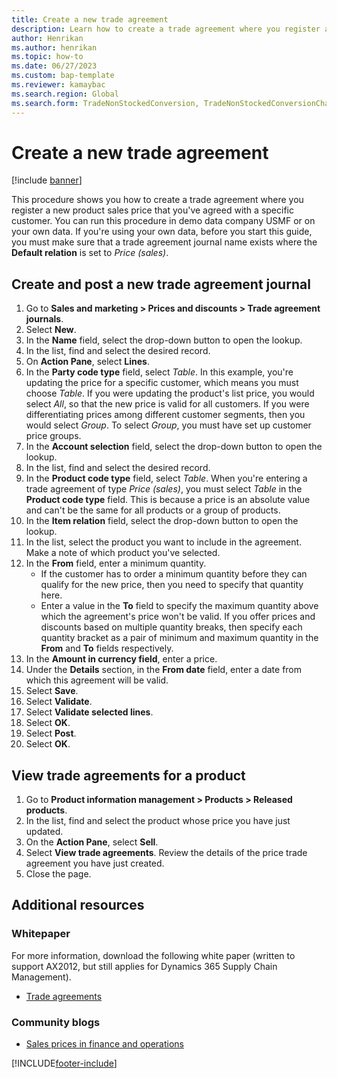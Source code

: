```yaml
---
title: Create a new trade agreement
description: Learn how to create a trade agreement where you register a new product sales price that you've agreed with a specific customer.
author: Henrikan
ms.author: henrikan
ms.topic: how-to
ms.date: 06/27/2023
ms.custom: bap-template
ms.reviewer: kamaybac
ms.search.region: Global
ms.search.form: TradeNonStockedConversion, TradeNonStockedConversionChangeWizard, TradeNonStockedConversionCheckWorksheet, TradeNonStockedConversionWizard, TradeNonStockedRegister
---
```


# Create a new trade agreement

[!include [banner](../../includes/banner.md)]

This procedure shows you how to create a trade agreement where you register a new product sales price that you've agreed with a specific customer. You can run this procedure in demo data company USMF or on your own data. If you're using your own data, before you start this guide, you must make sure that a trade agreement journal name exists where the **Default relation** is set to *Price (sales)*.

## Create and post a new trade agreement journal

1. Go to **Sales and marketing > Prices and discounts > Trade agreement journals**.
2. Select **New**.
3. In the **Name** field, select the drop-down button to open the lookup.
4. In the list, find and select the desired record.
5. On **Action Pane**, select **Lines**.
6. In the **Party code type** field, select *Table*. In this example, you're updating the price for a specific customer, which means you must choose *Table*. If you were updating the product's list price, you would select *All*, so that the new price is valid for all customers. If you were differentiating prices among different customer segments, then you would select *Group*. To select *Group*, you must have set up customer price groups.  
7. In the **Account selection** field, select the drop-down button to open the lookup.
8. In the list, find and select the desired record.
9. In the **Product code type** field, select *Table*. When you're entering a trade agreement of type *Price (sales)*, you must select *Table* in the **Product code type** field. This is because a price is an absolute value and can't be the same for all products or a group of products.
10. In the **Item relation** field, select the drop-down button to open the lookup.
11. In the list, select the product you want to include in the agreement. Make a note of which product you've selected.  
12. In the **From** field, enter a minimum quantity.
    - If the customer has to order a minimum quantity before they can qualify for the new price, then you need to specify that quantity here.  
    - Enter a value in the **To** field to specify the maximum quantity above which the agreement's price won't be valid. If you offer prices and discounts based on multiple quantity breaks, then specify each quantity bracket as a pair of minimum and maximum quantity in the **From** and **To** fields respectively.
13. In the **Amount in currency field**, enter a price.
14. Under the **Details** section, in the **From date** field, enter a date from which this agreement will be valid.
15. Select **Save**.
16. Select **Validate**.
17. Select **Validate selected lines**.
18. Select **OK**.
19. Select **Post**.
20. Select **OK**.

## View trade agreements for a product

1. Go to **Product information management > Products > Released products**.
2. In the list, find and select the product whose price you have just updated.
3. On the **Action Pane**, select **Sell**.
4. Select **View trade agreements**. Review the details of the price trade agreement you have just created.
5. Close the page.

## Additional resources

### Whitepaper

For more information, download the following white paper (written to support AX2012, but still applies for Dynamics 365 Supply Chain Management).

- [Trade agreements](https://download.microsoft.com/download/0/2/9/02972c8b-0159-4936-a3ef-1e64252b2d2f/TradeAgreementsInAX.pdf)

### Community blogs

- [Sales prices in finance and operations](https://financefunction.tech/2018/11/14/sales-prices-in-dynamics-365-for-finance-and-operations/#sales_price_in_trade_agreements)

[!INCLUDE[footer-include](../../../includes/footer-banner.md)]
